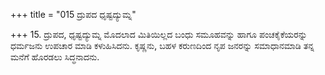 +++
title = "015 ದ್ರುಪದ ಧೃಷ್ಟದ್ಯುಮ್ನ"

+++
15. ದ್ರುಪದ, ಧೃಷ್ಟದ್ಯುಮ್ನ ಮೊದಲಾದ ಮಿತಿಯಿಲ್ಲದ ಬಂಧು ಸಮೂಹವನ್ನು ಹಾಗೂ ಪಂಚಕೈಕೆಯರನ್ನು ಧರ್ಮಜನು ಉಪಚಾರ ಮಾಡಿ ಕಳುಹಿಸಿದನು. ಕೃಷ್ಣನು, ಬಹಳ ಕರುಣದಿಂದ ನೃಪ ಜನರನ್ನು ಸಮಾಧಾನಮಾಡಿ ತನ್ನ ಮನೆಗೆ ಹೊರಡಲು ಸಿದ್ಧನಾದನು.